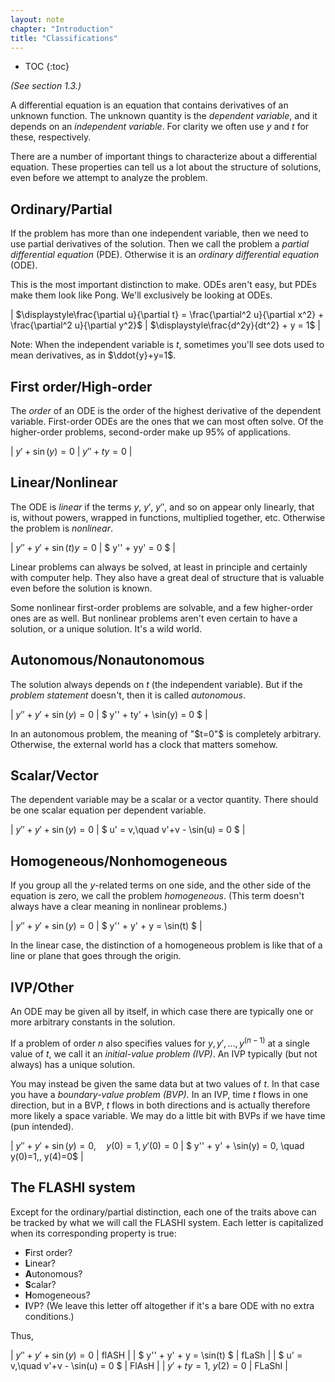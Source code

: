 ```yaml
---
layout: note
chapter: "Introduction"
title: "Classifications"
---
```

* TOC
{:toc}

*(See section 1.3.)*

A differential equation is an equation that contains derivatives of an unknown function. The unknown quantity is the *dependent variable*, and it depends on an *independent variable*. For clarity we often use $y$ and $t$ for these, respectively. 

There are a number of important things to characterize about a differential equation. These properties can tell us a lot about the structure of solutions, even before we attempt to analyze the problem. 

## Ordinary/Partial

If the problem has more than one independent variable, then we need to use partial derivatives of the solution. Then we call the problem a *partial differential equation* (PDE). Otherwise it is an *ordinary differential equation* (ODE). 

This is the most important distinction to make. ODEs aren't easy, but PDEs make them look like Pong. We'll exclusively be looking at ODEs.

| $\displaystyle\frac{\partial u}{\partial t} = \frac{\partial^2 u}{\partial x^2} + \frac{\partial^2 u}{\partial y^2}$  | $\displaystyle\frac{d^2y}{dt^2} + y = 1$ | 

Note: When the independent variable is $t$, sometimes you'll see dots used to mean derivatives, as in $\ddot{y}+y=1$. 

## First order/High-order

The *order* of an ODE is the order of the highest derivative of the dependent variable. First-order ODEs are the ones that we can most often solve. Of the higher-order problems, second-order make up 95% of applications. 

| $y' + \sin(y) = 0$ | $y'' + ty = 0$ | 

## Linear/Nonlinear

The ODE is *linear* if the terms $y$, $y'$, $y''$, and so on appear only linearly, that is, without powers, wrapped in functions, multiplied together, etc. Otherwise the problem is *nonlinear*. 

| $y'' + y' + \sin(t) y = 0$ | $ y'' + yy' = 0 $ | 

Linear problems can always be solved, at least in principle and certainly with computer help. They also have a great deal of structure that is valuable even before the solution is known. 

Some nonlinear first-order problems are solvable, and a few higher-order ones are as well. But nonlinear problems aren't even certain to have a solution, or a unique solution. It's a wild world. 

## Autonomous/Nonautonomous

The solution always depends on $t$ (the independent variable). But if the *problem statement* doesn't, then it is called *autonomous*. 

| $y'' + y' + \sin(y) = 0$ | $ y'' + ty' + \sin(y) = 0 $ | 

In an autonomous problem, the meaning of "$t=0"$ is completely arbitrary. Otherwise, the external world has a clock that matters somehow. 

## Scalar/Vector

The dependent variable may be a scalar or a vector quantity. There should be one scalar equation per dependent variable. 

| $y'' + y' + \sin(y) = 0$ | $ u' = v,\quad v'+v - \sin(u) = 0 $ | 

## Homogeneous/Nonhomogeneous

If you group all the $y$-related terms on one side, and the other side of the equation is zero, we call the problem *homogeneous*. (This term doesn't always have a clear meaning in nonlinear problems.)

| $y'' + y' + \sin(y) = 0$ | $ y'' + y' + y = \sin(t) $ | 

In the linear case, the distinction of a homogeneous problem is like that of a line or plane that goes through the origin.

## IVP/Other

An ODE may be given all by itself, in which case there are typically one or more arbitrary constants in the solution.

If a problem of order $n$ also specifies values for $y,y',\ldots,y^{(n-1)}$ at a single value of $t$, we call it an *initial-value problem (IVP)*. An IVP typically (but not always) has a unique solution.

You may instead be given the same data but at two values of $t$. In that case you have a *boundary-value problem (BVP).* In an IVP, time $t$ flows in one direction, but in a BVP, $t$ flows in both directions and is actually therefore more likely a space variable. We may do a little bit with BVPs if we have time (pun intended). 

| $y'' + y' + \sin(y) = 0,\quad y(0)=1,\, y'(0)=0$ | $ y'' + y' + \sin(y) = 0, \quad y(0)=1,\, y(4)=0$  | 

## The FLASHI system

Except for the ordinary/partial distinction, each one of the traits above can be tracked by what we will call the FLASHI system. Each letter is capitalized when its corresponding property is true:

* **F**irst order?
* **L**inear?
* **A**utonomous?
* **S**calar?
* **H**omogeneous?
* **I**VP? (We leave this letter off altogether if it's a bare ODE with no extra conditions.)

Thus,

| $y'' + y' + \sin(y) = 0$ | flASH | 
| $ y'' + y' + y = \sin(t) $ | fLaSh |
| $ u' = v,\quad v'+v - \sin(u) = 0 $ | FlAsH |
| $y'+ty=1$, $y(2)=0$ | FLaShI |
